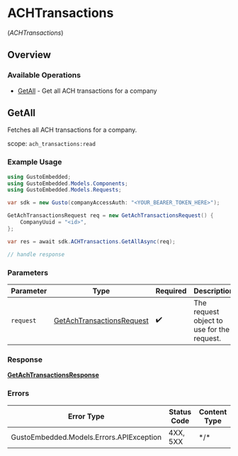 # ACHTransactions
(*ACHTransactions*)

## Overview

### Available Operations

* [GetAll](#getall) - Get all ACH transactions for a company

## GetAll

Fetches all ACH transactions for a company.

scope: `ach_transactions:read`

### Example Usage

```csharp
using GustoEmbedded;
using GustoEmbedded.Models.Components;
using GustoEmbedded.Models.Requests;

var sdk = new Gusto(companyAccessAuth: "<YOUR_BEARER_TOKEN_HERE>");

GetAchTransactionsRequest req = new GetAchTransactionsRequest() {
    CompanyUuid = "<id>",
};

var res = await sdk.ACHTransactions.GetAllAsync(req);

// handle response
```

### Parameters

| Parameter                                                                       | Type                                                                            | Required                                                                        | Description                                                                     |
| ------------------------------------------------------------------------------- | ------------------------------------------------------------------------------- | ------------------------------------------------------------------------------- | ------------------------------------------------------------------------------- |
| `request`                                                                       | [GetAchTransactionsRequest](../../Models/Requests/GetAchTransactionsRequest.md) | :heavy_check_mark:                                                              | The request object to use for the request.                                      |

### Response

**[GetAchTransactionsResponse](../../Models/Requests/GetAchTransactionsResponse.md)**

### Errors

| Error Type                               | Status Code                              | Content Type                             |
| ---------------------------------------- | ---------------------------------------- | ---------------------------------------- |
| GustoEmbedded.Models.Errors.APIException | 4XX, 5XX                                 | \*/\*                                    |